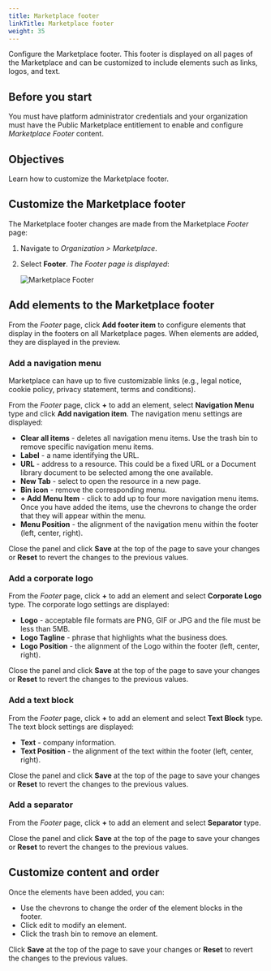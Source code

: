 ```yaml
---
title: Marketplace footer
linkTitle: Marketplace footer
weight: 35
---
```


Configure the Marketplace footer. This footer is displayed on all pages of the Marketplace and can be customized to include elements such as links, logos, and text.

## Before you start

You must have platform administrator credentials and your organization must have the Public Marketplace entitlement to enable and configure *Marketplace Footer* content.

## Objectives

Learn how to customize the Marketplace footer.

## Customize the Marketplace footer

The Marketplace footer changes are made from the Marketplace *Footer* page:

1. Navigate to *Organization > Marketplace*.
2. Select **Footer**. *The Footer page is displayed*:

    ![Marketplace Footer](/Images/marketplace/marketplace_footer.png)

## Add elements to the Marketplace footer

From the *Footer* page, click **Add footer item** to configure elements that display in the footers on all Marketplace pages. When elements are added, they are displayed in the preview.

### Add a navigation menu

Marketplace can have up to five customizable links (e.g., legal notice, cookie policy, privacy statement, terms and conditions).

From the *Footer* page, click **+** to add an element, select **Navigation Menu** type and click **Add navigation item**. The navigation menu settings are displayed:

* **Clear all items** - deletes all navigation menu items. Use the trash bin to remove specific navigation menu items.
* **Label** - a name identifying the URL.
* **URL** - address to a resource. This could be a fixed URL or a Document library document to be selected among the one available.
* **New Tab** - select to open the resource in a new page.
* **Bin icon** - remove the corresponding menu.
* **+ Add Menu Item** - click to add up to four more navigation menu items. Once you have added the items, use the chevrons to change the order that they will appear within the menu.  
* **Menu Position** - the alignment of the navigation menu within the footer (left, center, right).

Close the panel and click **Save** at the top of the page to save your changes or **Reset** to revert the changes to the previous values.

### Add a corporate logo

From the *Footer* page, click **+** to add an element  and select **Corporate Logo** type. The corporate logo settings are displayed:

* **Logo** - acceptable file formats are PNG, GIF or JPG and the file must be less than 5MB.
* **Logo Tagline** - phrase that highlights what the business does.  
* **Logo Position** - the alignment of the Logo within the footer (left, center, right).

Close the panel and click **Save** at the top of the page to save your changes or **Reset** to revert the changes to the previous values.

### Add a text block

From the *Footer* page, click **+** to add an element  and select **Text Block** type. The text block settings are displayed:

* **Text** - company information.  
* **Text Position** - the alignment of the text within the footer (left, center, right).

Close the panel and click **Save** at the top of the page to save your changes or **Reset** to revert the changes to the previous values.

### Add a separator

From the *Footer* page, click **+** to add an element  and select **Separator** type.

Close the panel and click **Save** at the top of the page to save your changes or **Reset** to revert the changes to the previous values.

## Customize content and order

Once the elements have been added, you can:

* Use the chevrons to change the order of the element blocks in the footer.
* Click edit to modify an element.
* Click the trash bin to remove an element.

Click **Save** at the top of the page to save your changes or **Reset** to revert the changes to the previous values.
